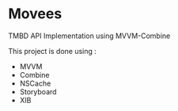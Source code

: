 # Movees

TMBD API Implementation using MVVM-Combine

This project is done using :
- MVVM
- Combine
- NSCache
- Storyboard
- XIB
